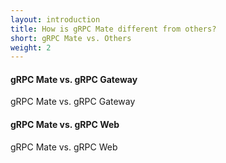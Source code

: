 ```yaml
---
layout: introduction
title: How is gRPC Mate different from others?
short: gRPC Mate vs. Others
weight: 2
---
```


#### gRPC Mate vs. gRPC Gateway

gRPC Mate vs. gRPC Gateway

#### gRPC Mate vs. gRPC Web

gRPC Mate vs. gRPC Web
